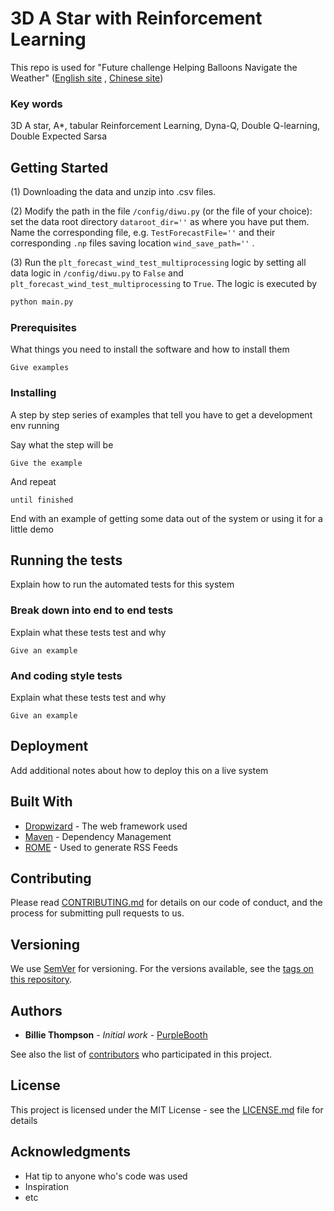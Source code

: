 # 3D A Star with Reinforcement Learning

This repo is used for "Future challenge Helping Balloons Navigate the Weather"
([English site](https://tianchi.aliyun.com/competition/introduction.htm?spm=5176.100067.5678.1.3d16c911DB1wX4&raceId=231622&_lang=en_US)
, [Chinese site](https://tianchi.aliyun.com/competition/introduction.htm?spm=5176.100066.0.0.59d64078pngYE6&raceId=231622))

### Key words 

3D A star, A*, tabular Reinforcement Learning, Dyna-Q, Double Q-learning, Double Expected Sarsa


## Getting Started
(1) Downloading the data and unzip into .csv files.

(2) Modify the path in the file `/config/diwu.py` (or the file of your choice):
set the data root directory `dataroot_dir=''` as where you have put them. 
Name the corresponding file, e.g. `TestForecastFile=''` and their corresponding `.np` files saving location `wind_save_path=''` .

(3) Run the `plt_forecast_wind_test_multiprocessing` logic by setting all data logic in `/config/diwu.py` to `False` and
 `plt_forecast_wind_test_multiprocessing` to `True`. The logic is executed by
```bash
python main.py
```

### Prerequisites

What things you need to install the software and how to install them

```
Give examples
```

### Installing

A step by step series of examples that tell you have to get a development env running

Say what the step will be

```
Give the example
```

And repeat

```
until finished
```

End with an example of getting some data out of the system or using it for a little demo

## Running the tests

Explain how to run the automated tests for this system

### Break down into end to end tests

Explain what these tests test and why

```
Give an example
```

### And coding style tests

Explain what these tests test and why

```
Give an example
```

## Deployment

Add additional notes about how to deploy this on a live system

## Built With

* [Dropwizard](http://www.dropwizard.io/1.0.2/docs/) - The web framework used
* [Maven](https://maven.apache.org/) - Dependency Management
* [ROME](https://rometools.github.io/rome/) - Used to generate RSS Feeds

## Contributing

Please read [CONTRIBUTING.md](https://gist.github.com/PurpleBooth/b24679402957c63ec426) for details on our code of conduct, and the process for submitting pull requests to us.

## Versioning

We use [SemVer](http://semver.org/) for versioning. For the versions available, see the [tags on this repository](https://github.com/your/project/tags).

## Authors

* **Billie Thompson** - *Initial work* - [PurpleBooth](https://github.com/PurpleBooth)

See also the list of [contributors](https://github.com/your/project/contributors) who participated in this project.

## License

This project is licensed under the MIT License - see the [LICENSE.md](LICENSE.md) file for details

## Acknowledgments

* Hat tip to anyone who's code was used
* Inspiration
* etc
